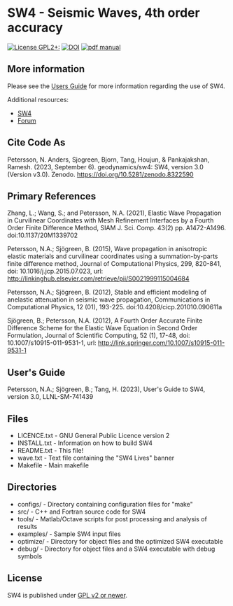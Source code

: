 SW4 - Seismic Waves, 4th order accuracy
===========================================================
[![License GPL2+:](https://img.shields.io/badge/License-GPL%202%2B-red)](https://github.com/geodynamics/sw4/blob/master/LICENSE.txt)
[![DOI](https://zenodo.org/badge/DOI/10.5281/zenodo.8322590.svg)](https://doi.org/10.5281/zenodo.8322590)
[![pdf manual](https://img.shields.io/badge/get-PDF-green.svg)](https://github.com/geodynamics/sw4/blob/master/doc/SW4_UsersGuide.pdf)

More information
----------------
Please see the [Users Guide](https://github.com/geodynamics/sw4/blob/master/doc/SW4_UsersGuide.pdf) for more information regarding the use of SW4.

Additional resources:
- [SW4](https://geodynamics.org/resources/sw4/about)
- [Forum](https://community.geodynamics.org/c/sw4/32)

Cite Code As
------------
Petersson, N. Anders, Sjogreen, Bjorn, Tang, Houjun, & Pankajakshan, Ramesh. (2023, September 6). geodynamics/sw4: SW4, version 3.0 (Version v3.0). Zenodo. https://doi.org/10.5281/zenodo.8322590

Primary References
------------------
Zhang, L.;  Wang, S.; and Petersson, N.A. (2021), Elastic Wave Propagation in Curvilinear Coordinates with Mesh Refinement Interfaces by a Fourth Order Finite Difference Method, SIAM J. Sci. Comp.  43(2) pp. A1472-A1496. doi:10.1137/20M1339702

Petersson, N.A.; Sjögreen, B. (2015), Wave propagation in anisotropic elastic materials and curvilinear coordinates using a summation-by-parts finite difference method, Journal of Computational Physics, 299, 820-841, doi: 10.1016/j.jcp.2015.07.023, url: http://linkinghub.elsevier.com/retrieve/pii/S0021999115004684

Petersson, N.A.; Sjögreen, B. (2012), Stable and efficient modeling of anelastic attenuation in seismic wave propagation, Communications in Computational Physics, 12 (01), 193-225. doi:10.4208/cicp.201010.090611a

Sjögreen, B.; Petersson, N.A. (2012), A Fourth Order Accurate Finite Difference Scheme for the Elastic Wave Equation in Second Order Formulation, Journal of Scientific Computing, 52 (1), 17-48, doi: 10.1007/s10915-011-9531-1, url: http://link.springer.com/10.1007/s10915-011-9531-1



User's Guide
------------
Petersson, N.A.; Sjögreen, B.; Tang, H. (2023), User's Guide to SW4, version 3.0, LLNL-SM-741439

Files
-----

- LICENCE.txt -    GNU General Public Licence version 2
- INSTALL.txt  - Information on how to build SW4
- README.txt  - This file!
- wave.txt    - Text file containing the "SW4 Lives" banner
- Makefile     - Main makefile

Directories
-----------
- configs/    -  Directory containing configuration files for "make"
- src/        -  C++ and Fortran source code for SW4
- tools/       - Matlab/Octave scripts for post processing and analysis of results
- examples/   - Sample SW4 input files
- optimize/    - Directory for object files and the optimized SW4 executable
- debug/       - Directory for object files and a SW4 executable with debug symbols

License
-------

SW4 is published under [GPL v2 or newer](LICENSE.txt).


